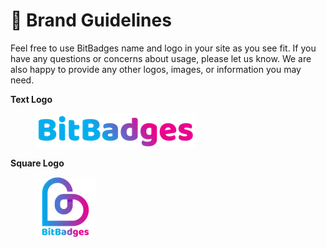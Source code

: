 # 🤝 Brand Guidelines

Feel free to use BitBadges name and logo in your site as you see fit. If you have any questions or concerns about usage, please let us know. We are also happy to provide any other logos, images, or information you may need.

**Text Logo**

<figure><img src="../.gitbook/assets/image (3).png" alt=""><figcaption></figcaption></figure>

**Square Logo**

<figure><img src="../.gitbook/assets/image (1) (1) (1).png" alt=""><figcaption></figcaption></figure>

